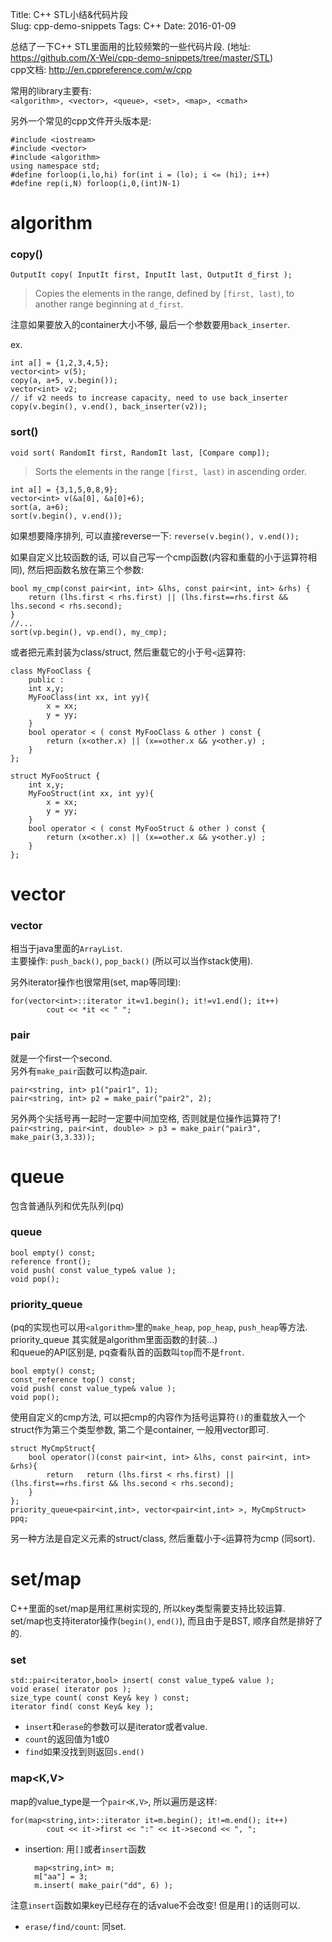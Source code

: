 Title: C++ STL小结&代码片段  
Slug: cpp-demo-snippets
Tags: C++
Date: 2016-01-09
 
  
总结了一下C++ STL里面用的比较频繁的一些代码片段. (地址: <https://github.com/X-Wei/cpp-demo-snippets/tree/master/STL>)  
cpp文档: <http://en.cppreference.com/w/cpp>  
  
常用的library主要有:   
``<algorithm>, <vector>, <queue>, <set>, <map>, <cmath>``  
  
另外一个常见的cpp文件开头版本是:   
  
	#include <iostream>  
	#include <vector>  
	#include <algorithm>  
	using namespace std;  
	#define forloop(i,lo,hi) for(int i = (lo); i <= (hi); i++)  
	#define rep(i,N) forloop(i,0,(int)N-1)  
  
  
algorithm  
=========  
  
### copy()  
``OutputIt copy( InputIt first, InputIt last, OutputIt d_first );``  
>Copies the elements in the range, defined by ``[first, last)``, to another range beginning at ``d_first``.   
  
注意如果要放入的container大小不够, 最后一个参数要用``back_inserter``.  
  
ex.  
   
	int a[] = {1,2,3,4,5};  
	vector<int> v(5);  
	copy(a, a+5, v.begin());  
	vector<int> v2;  
	// if v2 needs to increase capacity, need to use back_inserter  
	copy(v.begin(), v.end(), back_inserter(v2));   
  
  
### sort()  
``void sort( RandomIt first, RandomIt last, [Compare comp]);``  
>Sorts the elements in the range ``[first, last)`` in ascending order.  
  
	int a[] = {3,1,5,0,8,9};  
	vector<int> v(&a[0], &a[0]+6);  
	sort(a, a+6);  
	sort(v.begin(), v.end());  
  
如果想要降序排列, 可以直接reverse一下: ``reverse(v.begin(), v.end());``  
  
如果自定义比较函数的话, 可以自己写一个cmp函数(内容和重载的小于运算符相同), 然后把函数名放在第三个参数:   
  
	bool my_cmp(const pair<int, int> &lhs, const pair<int, int> &rhs) {  
		return (lhs.first < rhs.first) || (lhs.first==rhs.first && lhs.second < rhs.second);  
	}  
	//...  
	sort(vp.begin(), vp.end(), my_cmp);  
  
  
或者把元素封装为class/struct, 然后重载它的小于号``<``运算符:  
  
	class MyFooClass {  
		public :  
		int x,y;      
		MyFooClass(int xx, int yy){  
			x = xx;  
			y = yy;  
		}  
		bool operator < ( const MyFooClass & other ) const {  
			return (x<other.x) || (x==other.x && y<other.y) ;  
		}  
	};  
	
	struct MyFooStruct {  
		int x,y;  
		MyFooStruct(int xx, int yy){  
			x = xx;  
			y = yy;  
		}  
		bool operator < ( const MyFooStruct & other ) const {  
			return (x<other.x) || (x==other.x && y<other.y) ;  
		}  
	};  
  
  
vector  
======  
  
### vector  
相当于java里面的``ArrayList``.   
主要操作: ``push_back()``, ``pop_back()`` (所以可以当作stack使用).   
  
另外iterator操作也很常用(set, map等同理):   
  
	for(vector<int>::iterator it=v1.begin(); it!=v1.end(); it++)  
			cout << *it << " ";  
  
### pair  
就是一个first一个second.   
另外有``make_pair``函数可以构造pair.   
  
	pair<string, int> p1("pair1", 1);  
	pair<string, int> p2 = make_pair("pair2", 2);  
  
  
另外两个尖括号再一起时一定要中间加空格, 否则就是位操作运算符了!   
``pair<string, pair<int, double> > p3 = make_pair("pair3", make_pair(3,3.33));``  
  
queue  
=====  
包含普通队列和优先队列(pq)  
  
### queue  
  
	bool empty() const;  
	reference front();  
	void push( const value_type& value );  
	void pop();  
  
  
### priority_queue  
(pq的实现也可以用``<algorithm>``里的``make_heap``, ``pop_heap``, ``push_heap``等方法. priority_queue 其实就是algorithm里面函数的封装...)  
和queue的API区别是, pq查看队首的函数叫``top``而不是``front``.  
  
	bool empty() const;  
	const_reference top() const;  
	void push( const value_type& value );  
	void pop();  
  
使用自定义的cmp方法, 可以把cmp的内容作为括号运算符``()``的重载放入一个struct作为第三个类型参数, 第二个是container, 一般用vector即可.   
  
	struct MyCmpStruct{  
		bool operator()(const pair<int, int> &lhs, const pair<int, int> &rhs){  
			return   return (lhs.first < rhs.first) || (lhs.first==rhs.first && lhs.second < rhs.second);  
		}  
	};  
	priority_queue<pair<int,int>, vector<pair<int,int> >, MyCmpStruct> ppq;  
  
另一种方法是自定义元素的struct/class, 然后重载小于``<``运算符为cmp (同sort).   
  
set/map  
=======  
C++里面的set/map是用红黑树实现的, 所以key类型需要支持比较运算.   
set/map也支持iterator操作(``begin()``, ``end()``), 而且由于是BST, 顺序自然是排好了的.   
  
### set  
  
	std::pair<iterator,bool> insert( const value_type& value );  
	void erase( iterator pos );  
	size_type count( const Key& key ) const;  
	iterator find( const Key& key );  
  
* ``insert``和``erase``的参数可以是iterator或者value.   
* ``count``的返回值为1或0  
* ``find``如果没找到则返回``s.end()``  
  
  
### map<K,V>  
map的value_type是一个``pair<K,V>``, 所以遍历是这样:   
  
	for(map<string,int>::iterator it=m.begin(); it!=m.end(); it++)  
			cout << it->first << ":" << it->second << ", ";  
  
  
* insertion: 用``[]``或者``insert``函数  

        map<string,int> m;  
        m["aa"] = 3;  
        m.insert( make_pair("dd", 6) );  
   
  
注意``insert``函数如果key已经存在的话value不会改变! 但是用``[]``的话则可以.   
  
  
* ``erase/find/count``: 同set.   
  
  
